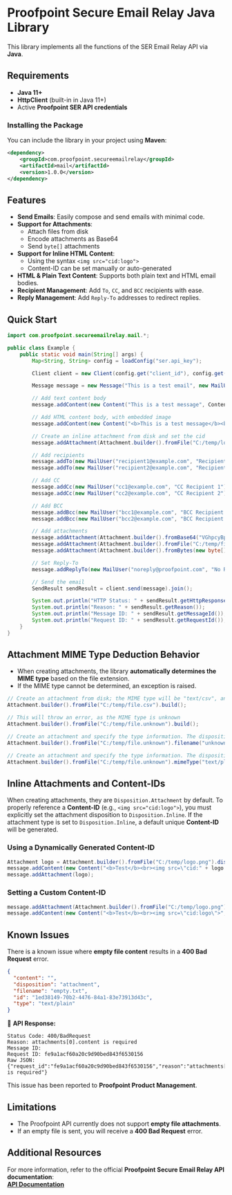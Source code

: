 # Proofpoint Secure Email Relay Java Library

This library implements all the functions of the SER Email Relay API via **Java**.

## Requirements

- **Java 11+**
- **HttpClient** (built-in in Java 11+)
- Active **Proofpoint SER API credentials**

### Installing the Package

You can include the library in your project using **Maven**:

```xml
<dependency>
    <groupId>com.proofpoint.secureemailrelay</groupId>
    <artifactId>mail</artifactId>
    <version>1.0.0</version>
</dependency>
```

## Features

- **Send Emails**: Easily compose and send emails with minimal code.
- **Support for Attachments**:
    - Attach files from disk
    - Encode attachments as Base64
    - Send `byte[]` attachments
- **Support for Inline HTML Content**:
    - Using the syntax `<img src="cid:logo">`
    - Content-ID can be set manually or auto-generated
- **HTML & Plain Text Content**: Supports both plain text and HTML email bodies.
- **Recipient Management**: Add `To`, `CC`, and `BCC` recipients with ease.
- **Reply Management**: Add `Reply-To` addresses to redirect replies.

## Quick Start

```java
import com.proofpoint.secureemailrelay.mail.*;

public class Example {
    public static void main(String[] args) {
        Map<String, String> config = loadConfig("ser.api_key");

        Client client = new Client(config.get("client_id"), config.get("client_secret"));

        Message message = new Message("This is a test email", new MailUser("sender@example.com", "Joe Sender"));

        // Add text content body
        message.addContent(new Content("This is a test message", Content.ContentType.TEXT));

        // Add HTML content body, with embedded image
        message.addContent(new Content("<b>This is a test message</b><br><img src=\"cid:logo\">", Content.ContentType.HTML));

        // Create an inline attachment from disk and set the cid
        message.addAttachment(Attachment.builder().fromFile("C:/temp/logo.png").dispositionInline("logo").build());

        // Add recipients
        message.addTo(new MailUser("recipient1@example.com", "Recipient 1"));
        message.addTo(new MailUser("recipient2@example.com", "Recipient 2"));

        // Add CC
        message.addCc(new MailUser("cc1@example.com", "CC Recipient 1"));
        message.addCc(new MailUser("cc2@example.com", "CC Recipient 2"));

        // Add BCC
        message.addBcc(new MailUser("bcc1@example.com", "BCC Recipient 1"));
        message.addBcc(new MailUser("bcc2@example.com", "BCC Recipient 2"));

        // Add attachments
        message.addAttachment(Attachment.builder().fromBase64("VGhpcyBpcyBhIHRlc3Qh", "test.txt").build());
        message.addAttachment(Attachment.builder().fromFile("C:/temp/file.csv").build());
        message.addAttachment(Attachment.builder().fromBytes(new byte[] {1, 2, 3}, "bytes.txt").build());

        // Set Reply-To
        message.addReplyTo(new MailUser("noreply@proofpoint.com", "No Reply"));

        // Send the email
        SendResult sendResult = client.send(message).join();

        System.out.println("HTTP Status: " + sendResult.getHttpResponse().statusCode());
        System.out.println("Reason: " + sendResult.getReason());
        System.out.println("Message ID: " + sendResult.getMessageId());
        System.out.println("Request ID: " + sendResult.getRequestId());
    }
}
```

## Attachment MIME Type Deduction Behavior

- When creating attachments, the library **automatically determines the MIME type** based on the file extension.
- If the MIME type cannot be determined, an exception is raised.

```java
// Create an attachment from disk; the MIME type will be "text/csv", and disposition will be "Disposition.Attachment"
Attachment.builder().fromFile("C:/temp/file.csv").build();

// This will throw an error, as the MIME type is unknown
Attachment.builder().fromFile("C:/temp/file.unknown").build();

// Create an attachment and specify the type information. The disposition will be "Disposition.Attachment", filename will be unknown.txt, and MIME type "text/plain"
Attachment.builder().fromFile("C:/temp/file.unknown").filename("unknown.txt").build();

// Create an attachment and specify the type information. The disposition will be "Disposition.Attachment", filename will be file.unknown, and MIME type "text/plain"
Attachment.builder().fromFile("C:/temp/file.unknown").mimeType("text/plain").build();
```

## Inline Attachments and Content-IDs

When creating attachments, they are `Disposition.Attachment` by default. To properly reference a **Content-ID** (e.g.,
`<img src="cid:logo">`), you must explicitly set the attachment disposition to `Disposition.Inline`.
If the attachment type is set to `Disposition.Inline`, a default unique **Content-ID** will be generated.

### Using a Dynamically Generated Content-ID
```java
Attachment logo = Attachment.builder().fromFile("C:/temp/logo.png").dispositionInline().build();
message.addContent(new Content("<b>Test</b><br><img src=\"cid:" + logo.getContentId() + "\">", Content.ContentType.HTML));
message.addAttachment(logo);
```

### Setting a Custom Content-ID
```java
message.addAttachment(Attachment.builder().fromFile("C:/temp/logo.png").dispositionInline("logo").build());
message.addContent(new Content("<b>Test</b><br><img src=\"cid:logo\">", Content.ContentType.HTML));
```

## Known Issues

There is a known issue where **empty file content** results in a **400 Bad Request** error.

```json
{
  "content": "",
  "disposition": "attachment",
  "filename": "empty.txt",
  "id": "1ed38149-70b2-4476-84a1-83e73913d43c",
  "type": "text/plain"
}
```

🔹 **API Response:**

```
Status Code: 400/BadRequest
Reason: attachments[0].content is required
Message ID:
Request ID: fe9a1acf60a20c9d90bed843f6530156
Raw JSON: {"request_id":"fe9a1acf60a20c9d90bed843f6530156","reason":"attachments[0].content is required"}
```

This issue has been reported to **Proofpoint Product Management**.

## Limitations
- The Proofpoint API currently does not support **empty file attachments**.
- If an empty file is sent, you will receive a **400 Bad Request** error.

## Additional Resources
For more information, refer to the official **Proofpoint Secure Email Relay API documentation**:  
[**API Documentation**](https://api-docs.ser.proofpoint.com/docs/email-submission)